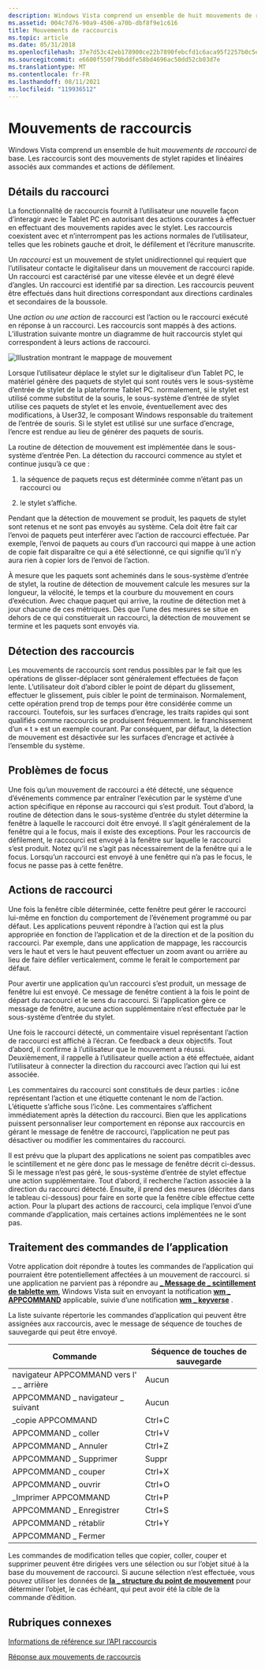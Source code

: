 ```yaml
---
description: Windows Vista comprend un ensemble de huit mouvements de raccourci de base. Les raccourcis sont des mouvements de stylet rapides et linéaires associés aux commandes et actions de défilement.
ms.assetid: 004c7d76-90a9-4506-a70b-dbf8f9e1c616
title: Mouvements de raccourcis
ms.topic: article
ms.date: 05/31/2018
ms.openlocfilehash: 37e7d53c42eb178900ce22b7890febcfd1c6aca95f2257b0c5ed06eb20173b79
ms.sourcegitcommit: e6600f550f79bddfe58bd4696ac50dd52cb03d7e
ms.translationtype: MT
ms.contentlocale: fr-FR
ms.lasthandoff: 08/11/2021
ms.locfileid: "119936512"
---
```

# <a name="flicks-gestures"></a>Mouvements de raccourcis

Windows Vista comprend un ensemble de huit *mouvements de raccourci* de base. Les raccourcis sont des mouvements de stylet rapides et linéaires associés aux commandes et actions de défilement.

## <a name="flick-details"></a>Détails du raccourci

La fonctionnalité de raccourcis fournit à l’utilisateur une nouvelle façon d’interagir avec le Tablet PC en autorisant des actions courantes à effectuer en effectuant des mouvements rapides avec le stylet. Les raccourcis coexistent avec et n’interrompent pas les actions normales de l’utilisateur, telles que les robinets gauche et droit, le défilement et l’écriture manuscrite.

Un *raccourci* est un mouvement de stylet unidirectionnel qui requiert que l’utilisateur contacte le digitaliseur dans un mouvement de raccourci rapide. Un raccourci est caractérisé par une vitesse élevée et un degré élevé d’angles. Un raccourci est identifié par sa direction. Les raccourcis peuvent être effectués dans huit directions correspondant aux directions cardinales et secondaires de la boussole.

Une *action ou une* *action* de raccourci est l’action ou le raccourci exécuté en réponse à un raccourci. Les raccourcis sont mappés à des actions. L’illustration suivante montre un diagramme de huit raccourcis stylet qui correspondent à leurs actions de raccourci.

![Illustration montrant le mappage de mouvement](images/2647eb2d-36d0-4610-b923-fa3530d1e640.jpg)

Lorsque l’utilisateur déplace le stylet sur le digitaliseur d’un Tablet PC, le matériel génère des paquets de stylet qui sont routés vers le sous-système d’entrée de stylet de la plateforme Tablet PC. normalement, si le stylet est utilisé comme substitut de la souris, le sous-système d’entrée de stylet utilise ces paquets de stylet et les envoie, éventuellement avec des modifications, à User32, le composant Windows responsable du traitement de l’entrée de souris. Si le stylet est utilisé sur une surface d’encrage, l’encre est rendue au lieu de générer des paquets de souris.

La routine de détection de mouvement est implémentée dans le sous-système d’entrée Pen. La détection du raccourci commence au stylet et continue jusqu’à ce que :

1) la séquence de paquets reçus est déterminée comme n’étant pas un raccourci ou

2) le stylet s’affiche.

Pendant que la détection de mouvement se produit, les paquets de stylet sont retenus et ne sont pas envoyés au système. Cela doit être fait car l’envoi de paquets peut interférer avec l’action de raccourci effectuée. Par exemple, l’envoi de paquets au cours d’un raccourci qui mappe à une action de copie fait disparaître ce qui a été sélectionné, ce qui signifie qu’il n’y aura rien à copier lors de l’envoi de l’action.

À mesure que les paquets sont acheminés dans le sous-système d’entrée de stylet, la routine de détection de mouvement calcule les mesures sur la longueur, la vélocité, le temps et la courbure du mouvement en cours d’exécution. Avec chaque paquet qui arrive, la routine de détection met à jour chacune de ces métriques. Dès que l’une des mesures se situe en dehors de ce qui constituerait un raccourci, la détection de mouvement se termine et les paquets sont envoyés via.

## <a name="where-flicks-are-detected"></a>Détection des raccourcis

Les mouvements de raccourcis sont rendus possibles par le fait que les opérations de glisser-déplacer sont généralement effectuées de façon lente. L’utilisateur doit d’abord cibler le point de départ du glissement, effectuer le glissement, puis cibler le point de terminaison. Normalement, cette opération prend trop de temps pour être considérée comme un raccourci. Toutefois, sur les surfaces d’encrage, les traits rapides qui sont qualifiés comme raccourcis se produisent fréquemment. le franchissement d’un « t » est un exemple courant. Par conséquent, par défaut, la détection de mouvement est désactivée sur les surfaces d’encrage et activée à l’ensemble du système.

## <a name="focus-issues"></a>Problèmes de focus

Une fois qu’un mouvement de raccourci a été détecté, une séquence d’événements commence par entraîner l’exécution par le système d’une action spécifique en réponse au raccourci qui s’est produit. Tout d’abord, la routine de détection dans le sous-système d’entrée du stylet détermine la fenêtre à laquelle le raccourci doit être envoyé. Il s’agit généralement de la fenêtre qui a le focus, mais il existe des exceptions. Pour les raccourcis de défilement, le raccourci est envoyé à la fenêtre sur laquelle le raccourci s’est produit. Notez qu’il ne s’agit pas nécessairement de la fenêtre qui a le focus. Lorsqu’un raccourci est envoyé à une fenêtre qui n’a pas le focus, le focus ne passe pas à cette fenêtre.

## <a name="flick-actions"></a>Actions de raccourci

Une fois la fenêtre cible déterminée, cette fenêtre peut gérer le raccourci lui-même en fonction du comportement de l’événement programmé ou par défaut. Les applications peuvent répondre à l’action qui est la plus appropriée en fonction de l’application et de la direction et de la position du raccourci. Par exemple, dans une application de mappage, les raccourcis vers le haut et vers le haut peuvent effectuer un zoom avant ou arrière au lieu de faire défiler verticalement, comme le ferait le comportement par défaut.

Pour avertir une application qu’un raccourci s’est produit, un message de fenêtre lui est envoyé. Ce message de fenêtre contient à la fois le point de départ du raccourci et le sens du raccourci. Si l’application gère ce message de fenêtre, aucune action supplémentaire n’est effectuée par le sous-système d’entrée du stylet.

Une fois le raccourci détecté, un commentaire visuel représentant l’action de raccourci est affiché à l’écran. Ce feedback a deux objectifs. Tout d’abord, il confirme à l’utilisateur que le mouvement a réussi. Deuxièmement, il rappelle à l’utilisateur quelle action a été effectuée, aidant l’utilisateur à connecter la direction du raccourci avec l’action qui lui est associée.

Les commentaires du raccourci sont constitués de deux parties : icône représentant l’action et une étiquette contenant le nom de l’action. L’étiquette s’affiche sous l’icône. Les commentaires s’affichent immédiatement après la détection du raccourci. Bien que les applications puissent personnaliser leur comportement en réponse aux raccourcis en gérant le message de fenêtre de raccourci, l’application ne peut pas désactiver ou modifier les commentaires du raccourci.

Il est prévu que la plupart des applications ne soient pas compatibles avec le scintillement et ne gère donc pas le message de fenêtre décrit ci-dessus. Si le message n’est pas géré, le sous-système d’entrée de stylet effectue une action supplémentaire. Tout d’abord, il recherche l’action associée à la direction du raccourci détecté. Ensuite, il prend des mesures (décrites dans le tableau ci-dessous) pour faire en sorte que la fenêtre cible effectue cette action. Pour la plupart des actions de raccourci, cela implique l’envoi d’une commande d’application, mais certaines actions implémentées ne le sont pas.

## <a name="processing-application-commands"></a>Traitement des commandes de l’application

Votre application doit répondre à toutes les commandes de l’application qui pourraient être potentiellement affectées à un mouvement de raccourci. si une application ne parvient pas à répondre au [**\_ Message de \_ scintillement de tablette wm**](wm-tablet-flick-message.md), Windows Vista suit en envoyant la notification [**wm \_ APPCOMMAND**](/windows/desktop/inputdev/wm-appcommand) applicable, suivie d’une notification [**wm \_ keyverse**](/windows/desktop/inputdev/wm-keydown) .

La liste suivante répertorie les commandes d’application qui peuvent être assignées aux raccourcis, avec le message de séquence de touches de sauvegarde qui peut être envoyé.



| Commande                                  | Séquence de touches de sauvegarde  |
|------------------------------------------|-------------------|
| navigateur APPCOMMAND vers l' \_ \_ arrière<br/> | Aucun<br/>   |
| APPCOMMAND \_ navigateur \_ suivant<br/>  | Aucun<br/>   |
| \_copie APPCOMMAND<br/>              | Ctrl+C<br/> |
| APPCOMMAND \_ coller<br/>             | Ctrl+V<br/> |
| APPCOMMAND \_ Annuler<br/>              | Ctrl+Z<br/> |
| APPCOMMAND \_ Supprimer<br/>            | Suppr<br/>    |
| APPCOMMAND \_ couper<br/>               | Ctrl+X<br/> |
| APPCOMMAND \_ ouvrir<br/>              | Ctrl+O<br/> |
| \_Imprimer APPCOMMAND<br/>             | Ctrl+P<br/> |
| APPCOMMAND \_ Enregistrer<br/>              | Ctrl+S<br/> |
| APPCOMMAND \_ rétablir<br/>              | Ctrl+Y<br/> |
| APPCOMMAND \_ Fermer<br/>             |                   |



 

Les commandes de modification telles que copier, coller, couper et supprimer peuvent être dirigées vers une sélection ou sur l’objet situé à la base du mouvement de raccourci. Si aucune sélection n’est effectuée, vous pouvez utiliser les données de [**la \_ structure du point de mouvement**](/windows/desktop/api/tabflicks/ns-tabflicks-flick_point) pour déterminer l’objet, le cas échéant, qui peut avoir été la cible de la commande d’édition.

## <a name="related-topics"></a>Rubriques connexes

<dl> <dt>

[Informations de référence sur l’API raccourcis](flicks-api-reference.md)
</dt> <dt>

[Réponse aux mouvements de raccourcis](/previous-versions//dd356077(v=vs.85))
</dt> </dl>

 

